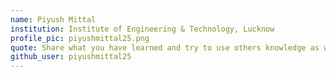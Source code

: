 ```yaml
---
name: Piyush Mittal
institution: Institute of Engineering & Technology, Lucknow 
profile_pic: piyushmittal25.png
quote: Share what you have learned and try to use others knowledge as well.
github_user: piyushmittal25
---
```

